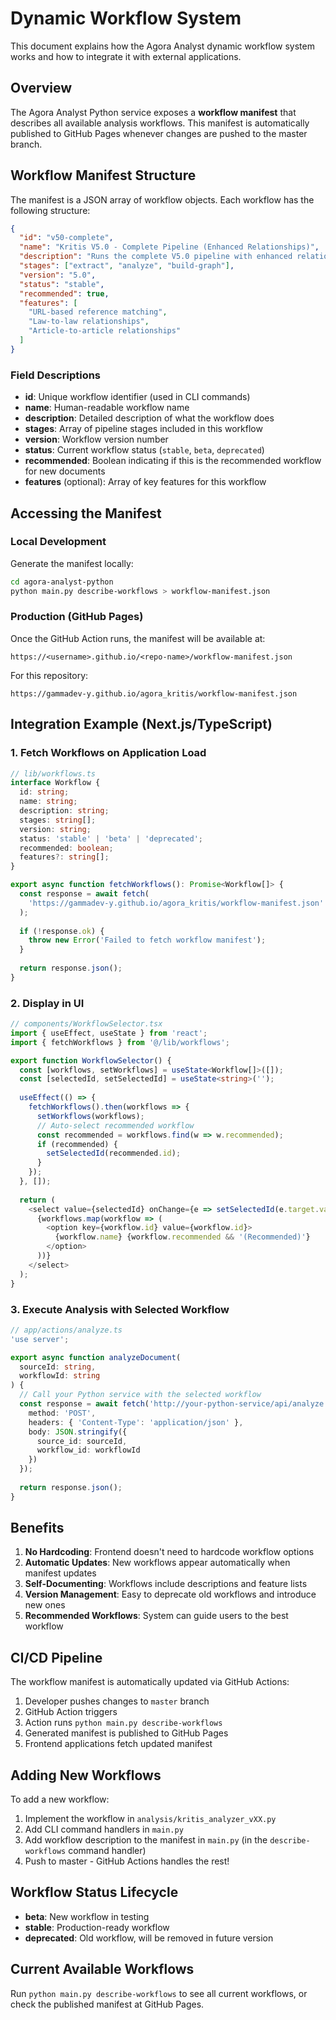 # Dynamic Workflow System

This document explains how the Agora Analyst dynamic workflow system works and how to integrate it with external applications.

## Overview

The Agora Analyst Python service exposes a **workflow manifest** that describes all available analysis workflows. This manifest is automatically published to GitHub Pages whenever changes are pushed to the master branch.

## Workflow Manifest Structure

The manifest is a JSON array of workflow objects. Each workflow has the following structure:

```json
{
  "id": "v50-complete",
  "name": "Kritis V5.0 - Complete Pipeline (Enhanced Relationships)",
  "description": "Runs the complete V5.0 pipeline with enhanced relationship processing...",
  "stages": ["extract", "analyze", "build-graph"],
  "version": "5.0",
  "status": "stable",
  "recommended": true,
  "features": [
    "URL-based reference matching",
    "Law-to-law relationships",
    "Article-to-article relationships"
  ]
}
```

### Field Descriptions

- **id**: Unique workflow identifier (used in CLI commands)
- **name**: Human-readable workflow name
- **description**: Detailed description of what the workflow does
- **stages**: Array of pipeline stages included in this workflow
- **version**: Workflow version number
- **status**: Current workflow status (`stable`, `beta`, `deprecated`)
- **recommended**: Boolean indicating if this is the recommended workflow for new documents
- **features** (optional): Array of key features for this workflow

## Accessing the Manifest

### Local Development

Generate the manifest locally:

```bash
cd agora-analyst-python
python main.py describe-workflows > workflow-manifest.json
```

### Production (GitHub Pages)

Once the GitHub Action runs, the manifest will be available at:

```
https://<username>.github.io/<repo-name>/workflow-manifest.json
```

For this repository:
```
https://gammadev-y.github.io/agora_kritis/workflow-manifest.json
```

## Integration Example (Next.js/TypeScript)

### 1. Fetch Workflows on Application Load

```typescript
// lib/workflows.ts
interface Workflow {
  id: string;
  name: string;
  description: string;
  stages: string[];
  version: string;
  status: 'stable' | 'beta' | 'deprecated';
  recommended: boolean;
  features?: string[];
}

export async function fetchWorkflows(): Promise<Workflow[]> {
  const response = await fetch(
    'https://gammadev-y.github.io/agora_kritis/workflow-manifest.json'
  );
  
  if (!response.ok) {
    throw new Error('Failed to fetch workflow manifest');
  }
  
  return response.json();
}
```

### 2. Display in UI

```typescript
// components/WorkflowSelector.tsx
import { useEffect, useState } from 'react';
import { fetchWorkflows } from '@/lib/workflows';

export function WorkflowSelector() {
  const [workflows, setWorkflows] = useState<Workflow[]>([]);
  const [selectedId, setSelectedId] = useState<string>('');
  
  useEffect(() => {
    fetchWorkflows().then(workflows => {
      setWorkflows(workflows);
      // Auto-select recommended workflow
      const recommended = workflows.find(w => w.recommended);
      if (recommended) {
        setSelectedId(recommended.id);
      }
    });
  }, []);
  
  return (
    <select value={selectedId} onChange={e => setSelectedId(e.target.value)}>
      {workflows.map(workflow => (
        <option key={workflow.id} value={workflow.id}>
          {workflow.name} {workflow.recommended && '(Recommended)'}
        </option>
      ))}
    </select>
  );
}
```

### 3. Execute Analysis with Selected Workflow

```typescript
// app/actions/analyze.ts
'use server';

export async function analyzeDocument(
  sourceId: string,
  workflowId: string
) {
  // Call your Python service with the selected workflow
  const response = await fetch('http://your-python-service/api/analyze', {
    method: 'POST',
    headers: { 'Content-Type': 'application/json' },
    body: JSON.stringify({
      source_id: sourceId,
      workflow_id: workflowId
    })
  });
  
  return response.json();
}
```

## Benefits

1. **No Hardcoding**: Frontend doesn't need to hardcode workflow options
2. **Automatic Updates**: New workflows appear automatically when manifest updates
3. **Self-Documenting**: Workflows include descriptions and feature lists
4. **Version Management**: Easy to deprecate old workflows and introduce new ones
5. **Recommended Workflows**: System can guide users to the best workflow

## CI/CD Pipeline

The workflow manifest is automatically updated via GitHub Actions:

1. Developer pushes changes to `master` branch
2. GitHub Action triggers
3. Action runs `python main.py describe-workflows`
4. Generated manifest is published to GitHub Pages
5. Frontend applications fetch updated manifest

## Adding New Workflows

To add a new workflow:

1. Implement the workflow in `analysis/kritis_analyzer_vXX.py`
2. Add CLI command handlers in `main.py`
3. Add workflow description to the manifest in `main.py` (in the `describe-workflows` command handler)
4. Push to master - GitHub Actions handles the rest!

## Workflow Status Lifecycle

- **beta**: New workflow in testing
- **stable**: Production-ready workflow
- **deprecated**: Old workflow, will be removed in future version

## Current Available Workflows

Run `python main.py describe-workflows` to see all current workflows, or check the published manifest at GitHub Pages.
